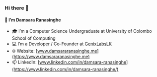 ### Hi there 👋

#### 👨  I’m Damsara Ranasinghe

- 🎓  I’m a Computer Science Undergraduate at University of Colombo School of Computing
- 💻  I’m a Developer / Co-Founder at [GenixLabsLK](https://genixlabslk.com/)
- 🌐  Website: [www.damsararanasinghe.me](https://www.damsararanasinghe.me)
- 📫  LinkedIn: [www.linkedin.com/in/damsara-ranasinghe](https://www.linkedin.com/in/damsara-ranasinghe/)
